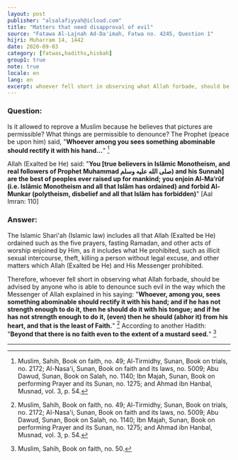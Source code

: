 ```yaml
---
layout: post
publisher: "alsalafiyyah@icloud.com"
title: "Matters that need disapproval of evil"
source: "Fatawa Al-Lajnah Ad-Da'imah, Fatwa no. 4245, Question 1"
hijri: Muharram 14, 1442
date: 2020-09-03
category: [fatwas,hadiths,hisbah]
group1: true
note: true
locale: en
lang: en
excerpt: whoever fell short in observing what Allah forbade, should be advised by anyone who is able to denounce such evil in the way which the Messenger of Allah explained in his saying.
---
```


### Question:
Is it allowed to reprove a Muslim because he believes that pictures are permissible? What things are permissible to denounce? The Prophet (peace be upon him) said, "**Whoever among you sees something abominable should rectify it with his hand...**" [^1]

Allah (Exalted be He) said: "**You [true believers in Islâmic Monotheism, and real followers of Prophet Muhammad صلى الله عليه وسلم) and his Sunnah] are the best of peoples ever raised up for mankind; you enjoin Al-Ma‘rûf (i.e. Islâmic Monotheism and all that Islâm has ordained) and forbid Al-Munkar (polytheism, disbelief and all that Islâm has forbidden)**" [Aal Imran: 110]

### Answer:
The Islamic Shari'ah (Islamic law) includes all that Allah (Exalted be He) ordained such as the five prayers, fasting Ramadan, and other acts of worship enjoined by Him, as it includes what He prohibited, such as illicit sexual intercourse, theft, killing a person without legal excuse, and other matters which Allah (Exalted be He) and His Messenger prohibited. 

Therefore, whoever fell short in observing what Allah forbade, should be advised by anyone who is able to denounce such evil in the way which the Messenger of Allah explained in his saying: "**Whoever, among you, sees something abominable should rectify it with his hand; and if he has not strength enough to do it, then he should do it with his tongue; and if he has not strength enough to do it, (even) then he should (abhor it) from his heart, and that is the least of Faith.**" [^1] According to another Hadith: "**Beyond that there is no faith even to the extent of a mustard seed.**" [^2]

---

[^1]: Muslim, Sahih, Book on faith, no. 49; Al-Tirmidhy, Sunan, Book on trials, no. 2172; Al-Nasa'i, Sunan, Book on faith and its laws, no. 5009; Abu Dawud, Sunan, Book on Salah, no. 1140; Ibn Majah, Sunan, Book on performing Prayer and its Sunan, no. 1275; and Ahmad ibn Hanbal, Musnad, vol. 3, p. 54.
[^2]: Muslim, Sahih, Book on faith, no. 50.
